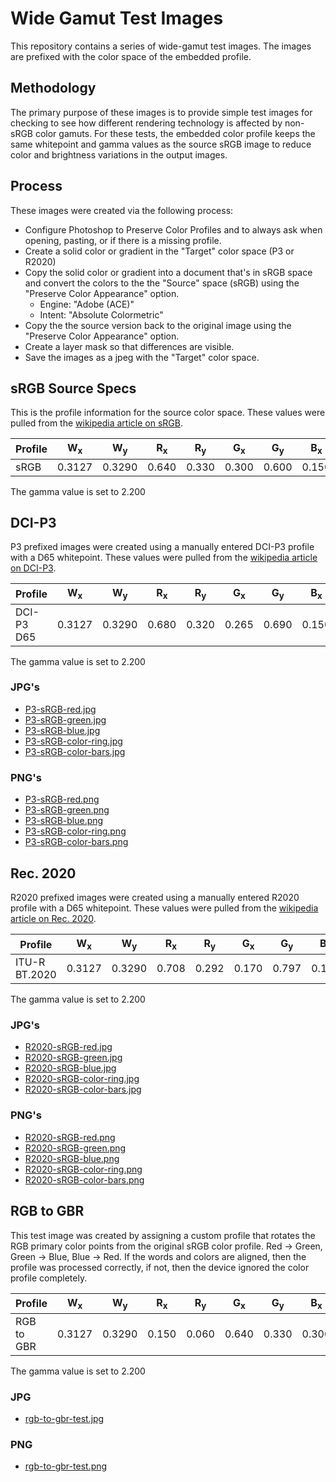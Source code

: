 # Wide Gamut Test Images

This repository contains a series of wide-gamut test images. The images are prefixed with the color space of the embedded profile.

## Methodology

The primary purpose of these images is to provide simple test images for checking to see how different rendering technology is affected by non-sRGB color gamuts. For these tests, the embedded color profile keeps the same whitepoint and gamma values as the source sRGB image to reduce color and brightness variations in the output images.

## Process

These images were created via the following process:
* Configure Photoshop to Preserve Color Profiles and to always ask when opening, pasting, or if there is a missing profile.
* Create a solid color or gradient in the "Target" color space (P3 or R2020)
* Copy the solid color or gradient into a document that's in sRGB space and convert the colors to the the "Source" space (sRGB) using the "Preserve Color Appearance" option.
  * Engine: "Adobe (ACE)"
  * Intent: "Absolute Colormetric"
* Copy the the source version back to the original image using the "Preserve Color Appearance" option.
* Create a layer mask so that differences are visible.
* Save the images as a jpeg with the "Target" color space.

## sRGB Source Specs

This is the profile information for the source color space.  These values were pulled from the [wikipedia article on sRGB](https://en.wikipedia.org/wiki/SRGB).

| Profile | W<sub>x</sub>| W<sub>y</sub>| R<sub>x</sub>| R<sub>y</sub>| G<sub>x</sub>| G<sub>y</sub>| B<sub>x</sub>| B<sub>y</sub> |
|---------|--------|--------|-------|-------|-------|-------|-------|-------|
| sRGB    | 0.3127 | 0.3290 | 0.640 | 0.330 | 0.300 | 0.600 | 0.150 | 0.060 |

The gamma value is set to 2.200

## DCI-P3

P3 prefixed images were created using a manually entered DCI-P3 profile with a D65 whitepoint. These values were pulled from the [wikipedia article on DCI-P3](https://en.wikipedia.org/wiki/DCI-P3).

| Profile | W<sub>x</sub>| W<sub>y</sub>| R<sub>x</sub>| R<sub>y</sub>| G<sub>x</sub>| G<sub>y</sub>| B<sub>x</sub>| B<sub>y</sub> |
|------------|--------|--------|-------|-------|-------|-------|-------|-------|
| DCI-P3 D65 | 0.3127 | 0.3290 | 0.680 | 0.320 | 0.265 | 0.690 | 0.150 | 0.060 |

The gamma value is set to 2.200

### JPG's
* [P3-sRGB-red.jpg](P3-sRGB-red.jpg)
* [P3-sRGB-green.jpg](P3-sRGB-green.jpg)
* [P3-sRGB-blue.jpg](P3-sRGB-blue.jpg)
* [P3-sRGB-color-ring.jpg](P3-sRGB-color-ring.jpg)
* [P3-sRGB-color-bars.jpg](P3-sRGB-color-bars.jpg)

### PNG's
* [P3-sRGB-red.png](P3-sRGB-red.png)
* [P3-sRGB-green.png](P3-sRGB-green.png)
* [P3-sRGB-blue.png](P3-sRGB-blue.png)
* [P3-sRGB-color-ring.png](P3-sRGB-color-ring.png)
* [P3-sRGB-color-bars.png](P3-sRGB-color-bars.png)

## Rec. 2020

R2020 prefixed images were created using a manually entered R2020 profile with a D65 whitepoint. These values were pulled from the [wikipedia article on Rec. 2020](https://en.wikipedia.org/wiki/Rec._2020).

| Profile | W<sub>x</sub>| W<sub>y</sub>| R<sub>x</sub>| R<sub>y</sub>| G<sub>x</sub>| G<sub>y</sub>| B<sub>x</sub>| B<sub>y</sub> |
|---------------|--------|--------|-------|-------|-------|-------|-------|-------|
| ITU-R BT.2020 | 0.3127 | 0.3290 | 0.708 | 0.292 | 0.170 | 0.797 | 0.131 | 0.046 |

The gamma value is set to 2.200

### JPG's
* [R2020-sRGB-red.jpg](R2020-sRGB-red.jpg)
* [R2020-sRGB-green.jpg](R2020-sRGB-green.jpg)
* [R2020-sRGB-blue.jpg](R2020-sRGB-blue.jpg)
* [R2020-sRGB-color-ring.jpg](R2020-sRGB-color-ring.jpg)
* [R2020-sRGB-color-bars.jpg](R2020-sRGB-color-bars.jpg)

### PNG's
* [R2020-sRGB-red.png](R2020-sRGB-red.png)
* [R2020-sRGB-green.png](R2020-sRGB-green.png)
* [R2020-sRGB-blue.png](R2020-sRGB-blue.png)
* [R2020-sRGB-color-ring.png](R2020-sRGB-color-ring.png)
* [R2020-sRGB-color-bars.png](R2020-sRGB-color-bars.png)

## RGB to GBR

This test image was created by assigning a custom profile that rotates the RGB primary color points from the original sRGB color profile. Red -> Green, Green -> Blue, Blue -> Red. If the words and colors are aligned, then the profile was processed correctly, if not, then the device ignored the color profile completely.

| Profile | W<sub>x</sub>| W<sub>y</sub>| R<sub>x</sub>| R<sub>y</sub>| G<sub>x</sub>| G<sub>y</sub>| B<sub>x</sub>| B<sub>y</sub> |
|------------|--------|--------|-------|-------|-------|-------|-------|-------|
| RGB to GBR | 0.3127 | 0.3290 | 0.150 | 0.060 | 0.640 | 0.330 | 0.300 | 0.600 |

The gamma value is set to 2.200

### JPG
* [rgb-to-gbr-test.jpg](rgb-to-gbr-test.jpg)

### PNG
* [rgb-to-gbr-test.png](rgb-to-gbr-test.png)
